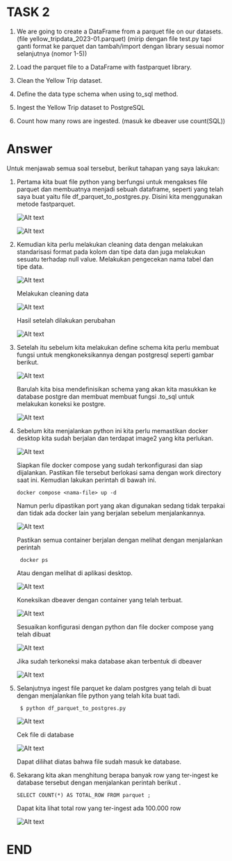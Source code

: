# TASK 2
1. We are going to create a DataFrame from a parquet file on our datasets. (file yellow_tripdata_2023-01.parquet)
    (mirip dengan file test.py tapi ganti format ke parquet dan tambah/import dengan library sesuai nomor selanjutnya (nomor 1-5))
2. Load the parquet file to a DataFrame with fastparquet library.

3. Clean the Yellow Trip dataset.

4. Define the data type schema when using to_sql method.
    
5. Ingest the Yellow Trip dataset to PostgreSQL

6. Count how many rows are ingested.
    (masuk ke dbeaver use count(SQL))

# Answer
Untuk menjawab semua soal tersebut, berikut tahapan yang saya lakukan:
1. Pertama kita buat file python yang berfungsi untuk mengakses file parquet dan membuatnya menjadi sebuah dataframe, seperti yang telah saya buat yaitu file df_parquet_to_postgres.py.
    Disini kita menggunakan metode fastparquet.

    ![Alt text](image.png)

    ![Alt text](image-1.png)

2. Kemudian kita perlu melakukan cleaning data dengan melakukan standarisasi format pada kolom dan tipe data dan juga melakukan sesuatu terhadap null value.
    Melakukan pengecekan nama tabel dan tipe data.

    ![Alt text](image-2.png)

    Melakukan cleaning data

    ![Alt text](image-3.png)

    Hasil setelah dilakukan perubahan

    ![Alt text](image-4.png)


3. Setelah itu sebelum kita melakukan define schema kita perlu membuat fungsi untuk mengkoneksikannya dengan postgresql seperti gambar berikut.

    ![Alt text](image-5.png)
    
    Barulah kita bisa mendefinisikan schema yang akan kita masukkan ke database postgre dan membuat membuat fungsi .to_sql untuk melakukan koneksi ke postgre.

    ![Alt text](image-6.png)

4. Sebelum kita menjalankan python ini kita perlu memastikan docker desktop kita sudah berjalan dan terdapat image2 yang kita perlukan.

    ![Alt text](image-7.png)

    Siapkan file docker compose yang sudah terkonfigurasi dan siap dijalankan. Pastikan file tersebut berlokasi sama dengan work directory saat ini. Kemudian lakukan perintah di bawah ini.
    
     
     ```
     docker compose <nama-file> up -d
     ```
    Namun perlu dipastikan port yang akan digunakan sedang tidak terpakai dan tidak ada docker lain yang berjalan sebelum menjalankannya.

    ![Alt text](image-8.png)

    Pastikan semua container berjalan dengan melihat dengan menjalankan perintah
    ```
     docker ps
     ```
    Atau dengan melihat di aplikasi desktop.

    ![Alt text](image-9.png)

    Koneksikan dbeaver dengan container yang telah terbuat.

    ![Alt text](image-10.png)

    Sesuaikan konfigurasi dengan python dan file docker compose yang telah dibuat

    ![Alt text](image-11.png)

    Jika sudah terkoneksi maka database akan terbentuk di dbeaver

    ![Alt text](image-12.png)

5. Selanjutnya ingest file parquet ke dalam postgres yang telah di buat dengan menjalankan file python yang telah kita buat tadi.
    ```
     $ python df_parquet_to_postgres.py
    ```

    ![Alt text](image-13.png)

    Cek file di database

    ![Alt text](image-14.png)

    Dapat dilihat diatas bahwa file sudah masuk ke database.

6. Sekarang kita akan menghitung berapa banyak row yang ter-ingest ke database tersebut dengan menjalankan perintah berikut .

     ```
     SELECT COUNT(*) AS TOTAL_ROW FROM parquet ;
     ```
    Dapat kita lihat total row yang ter-ingest ada 100.000 row

    ![Alt text](image-15.png)

# END